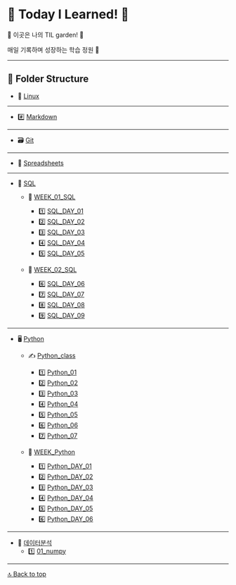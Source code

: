 # 🐥 Today I Learned! 🌈

🌸 이곳은 나의 TIL garden! 🌱

매일 기록하며 성장하는 학습 정원 🌿

---

## 📂 Folder Structure

- 🐧 [Linux](./Linux/Linux.md)
- ---
- #️⃣ [Markdown](./Markdown/Markdown.md)
- ---
- 🗃️ [Git](./git/git.md)
- ---
- 📑 [Spreadsheets](./Spreadsheets/Spreadsheets.md)
- ---
- 🧩 [SQL](./SQL/SQL%20정리/)
    - 📅 [WEEK_01_SQL](./SQL/SQL%20정리/SQL_WEEK_01/)
        - 1️⃣ [SQL_DAY_01](./SQL/SQL%20정리/SQL_WEEK_01/SQL_DAY_01.md)
        - 2️⃣ [SQL_DAY_02](./SQL/SQL%20정리/SQL_WEEK_01/SQL_DAY_02.md)
        - 3️⃣ [SQL_DAY_03](./SQL/SQL%20정리/SQL_WEEK_01/SQL_DAY_03.md)
        - 4️⃣ [SQL_DAY_04](./SQL/SQL%20정리/SQL_WEEK_01/SQL_DAY_04.md)
        - 5️⃣ [SQL_DAY_05](./SQL/SQL%20정리/SQL_WEEK_01/SQL_DAY_05.md)

    - 📅 [WEEK_02_SQL](./SQL/SQL%20정리/SQL_WEEK_02/)
        - 6️⃣ [SQL_DAY_06](./SQL/SQL%20정리/SQL_WEEK_02/SQL_DAY_06.md)
        - 7️⃣ [SQL_DAY_07](./SQL/SQL%20정리/SQL_WEEK_02/SQL_DAY_07.md)
        - 8️⃣ [SQL_DAY_08](./SQL/SQL%20정리/SQL_WEEK_02/SQL_DAY_08.md)
        - 9️⃣ [SQL_DAY_09](./SQL/SQL%20정리/SQL_WEEK_02/SQL_DAY_09.md)
- ---
- 🖥️ [Python](./Python/)
    - ✍️ [Python_class](./Python/Python_class/)
        - 1️⃣ [Python_01](./Python/Python_class/01_variable_data_type.ipynb)
        - 2️⃣ [Python_02](./Python/Python_class/02_operators.ipynb)
        - 3️⃣ [Python_03](./Python/Python_class/03_containers.ipynb)
        - 4️⃣ [Python_04](./Python/Python_class/04_control_flow.ipynb)
        - 5️⃣ [Python_05](./Python/Python_class/05_function.ipynb)
        - 6️⃣ [Python_06](./Python/Python_class/06_data_methods.ipynb)
        - 7️⃣ [Python_07](./Python/Python_class/07_OOP.ipynb)

    - 📅 [WEEK_Python](./Python/Python%20정리/)
        - 1️⃣ [Python_DAY_01](./Python/Python%20정리/Python_DAY_01.md)
        - 2️⃣ [Python_DAY_02](./Python/Python%20정리/Python_DAY_02.md)
        - 3️⃣ [Python_DAY_03](./Python/Python%20정리/Python_DAY_03.md)
        - 4️⃣ [Python_DAY_04](./Python/Python%20정리/Python_DAY_04.md)
        - 5️⃣ [Python_DAY_05](./Python/Python%20정리/Python_DAY_05.md)
        - 6️⃣ [Python_DAY_06](./Python/Python%20정리/Python_DAY_06.md)
---
- 🔬 [데이터분석](./데이터분석/)
    - 1️⃣ [01_numpy](./데이터분석/01_numpy.ipynb)



---

[🔝 Back to top](#-today-i-learned-)